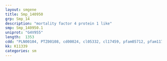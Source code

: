 ```yaml
---
layout: smgene
title: Smp_140950
grp: Smp_14
description: "mortality factor 4 protein 1 like"
smp: Smp_140950.1
uniprot: "G4V955"
length:  1353
cdd: "PLN00104, PTZ00108, cd00024, cl05332, cl17459, pfam05712, pfam11717, smart00298"
kk: K11339
categories: sm
---
```

